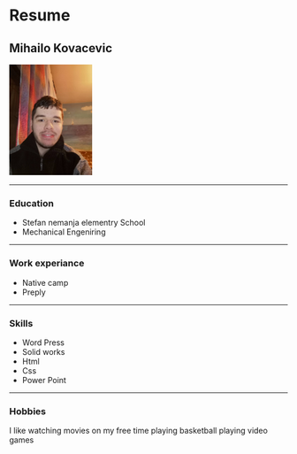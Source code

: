 
<!DOCTYPE html>
<html lang="en">
<head>
  <meta charset="UTF-8">
  <meta http-equiv="X-UA-Compatible" content="IE=edge">
  <meta name="viewport" content="width=device-width, initial-scale=1.0">
  <title>Resume</title>
</head>
<body>
  <style>



  </style>
 <h1>Resume</h1>
  <h2>Mihailo Kovacevic</h2>
  <img src="164662034_297964488426363_9014537367979820372_n.jpg" height="200">
  

  <hr>
<H3>Education</H3>
<ul>
<li>Stefan nemanja elementry School</li>
<li>Mechanical Engeniring</li>

</ul>
<hr>
<h3>Work experiance</h3>
<ul>
<li>Native camp</li>
<li>Preply</li>

</ul>
<hr>
<h3>Skills</h3>
<ul>
<li>Word Press</li>
<li>Solid works</li>
<li>Html</li>
<li>Css</li>
<li>Power Point</li>


</ul>
<HR>
  <H3>Hobbies</H3>
  <p>I like watching movies on my free time playing basketball playing  video games</p>
</body>
</html>
